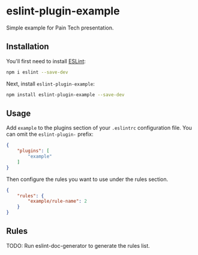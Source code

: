 # eslint-plugin-example

Simple example for Pain Tech presentation.

## Installation

You'll first need to install [ESLint](https://eslint.org/):

```sh
npm i eslint --save-dev
```

Next, install `eslint-plugin-example`:

```sh
npm install eslint-plugin-example --save-dev
```

## Usage

Add `example` to the plugins section of your `.eslintrc` configuration file. You can omit the `eslint-plugin-` prefix:

```json
{
    "plugins": [
        "example"
    ]
}
```


Then configure the rules you want to use under the rules section.

```json
{
    "rules": {
        "example/rule-name": 2
    }
}
```

## Rules

<!-- begin auto-generated rules list -->
TODO: Run eslint-doc-generator to generate the rules list.
<!-- end auto-generated rules list -->



